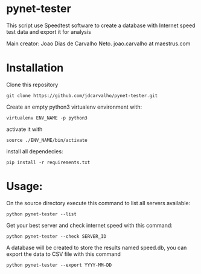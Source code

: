 # pynet-tester

This script use Speedtest software to create a database with Internet speed test data and export it for analysis

Main creator: Joao Dias de Carvalho Neto. joao.carvalho at maestrus.com


# Installation

Clone this repository

    git clone https://github.com/jdcarvalho/pynet-tester.git

Create an empty python3 virtualenv environment with:

    virtualenv ENV_NAME -p python3

activate it with
    
    source ./ENV_NAME/bin/activate

install all dependecies:

    pip install -r requirements.txt

# Usage:

On the source directory execute this command to list all servers available:

    python pynet-tester --list
    
Get your best server and check internet speed with this command:

    python pynet-tester --check SERVER_ID

A database will be created to store the results named speed.db, you can export the data to CSV file with this command

    python pynet-tester --export YYYY-MM-DD
